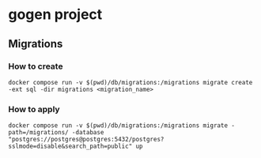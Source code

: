 # gogen project

## Migrations

### How to create
```
docker compose run -v $(pwd)/db/migrations:/migrations migrate create -ext sql -dir migrations <migration_name>
```

### How to apply

```
docker compose run -v $(pwd)/db/migrations:/migrations migrate -path=/migrations/ -database "postgres://postgres@postgres:5432/postgres?sslmode=disable&search_path=public" up
```